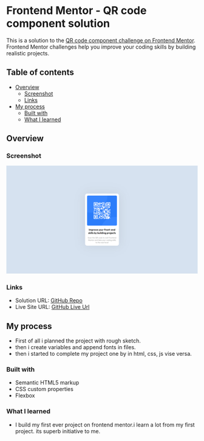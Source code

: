 # Frontend Mentor - QR code component solution

This is a solution to the [QR code component challenge on Frontend Mentor](https://www.frontendmentor.io/challenges/qr-code-component-iux_sIO_H). Frontend Mentor challenges help you improve your coding skills by building realistic projects. 

## Table of contents

- [Overview](#overview)
  - [Screenshot](#screenshot)
  - [Links](#links)
- [My process](#my-process)
  - [Built with](#built-with)
  - [What I learned](#what-i-learned)

## Overview

### Screenshot
![](./screenshot.jpg)

### Links

- Solution URL: [GitHub Repo](https://github.com/rohanrider11/qr-code-component.git)
- Live Site URL: [GitHub Live Url](https://rohanrider11.github.io/qr-code-component/)

## My process
  - First of all i planned the project with rough sketch.
  - then i create variables and append fonts in files.
  - then i started to complete my project one by in html, css, js vise versa.

### Built with

- Semantic HTML5 markup
- CSS custom properties
- Flexbox

### What I learned
- I build my first ever project on frontend mentor.i learn a lot from my first project. its superb initiative to me.
